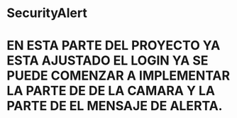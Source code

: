 # SecurityAlert

# EN ESTA PARTE DEL PROYECTO YA ESTA AJUSTADO EL LOGIN YA SE PUEDE COMENZAR A IMPLEMENTAR LA PARTE DE DE LA CAMARA Y LA PARTE DE EL MENSAJE DE ALERTA.